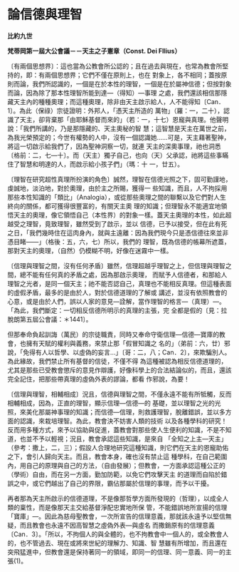 # 論信德與理智


**比約九世**

**梵蒂岡第一屆大公會議－－天主之子憲章（Const. Dei Fllius）**





〔有兩個思想界〕：這也當為公教會所公認的；且在過去與現在，也常為教會所堅持的，即：有兩個思想界；它們不僅在原則上，也在
對象上，各不相同；蓋按原則而論，我們所認識的，一個是在於本性的理智，一個是在於屬神信德；但按對象而論，因為除了那本性理智所能到達—（得知）—事理
之處，我們還該相信那隱藏天主內的種種奧理；而這種奧理，除非由天主啟示給人，人不能得知〔Can．1〕。為此（保祿）宗徒證明：外邦人，「憑天主所造的
萬物」（羅：一，二十），認識了天主，卻背棄那「由耶穌基督而來的」（若：一，十七）恩寵與真理。他聲明說：「我們所講的，乃是那隱藏的、天主奧秘的智
慧；這智慧是天主在萬世之前，為我光榮預定的；今世有權勢的人中，沒有一個認識她……可是，天主藉著聖神，將這一切啟示給我們了，因為聖神洞察一切，就連
天主的深奧事理，祂也洞悉〔格前：二，七—十〕。而（天主）獨子自己，也向（天）父承認，祂將這些事瞞住了智慧和明達的人，而啟示給小孩子們」（瑪：十
一，廿五）。

〔理智在研究超性真理所扮演的角色〕誠然，理智在信德光照之下，固可勤謹地，虔誠地，淡泊地，對於奧理，由於主之所賜，獲得一
些知識，而且，人不拘採用那些本性知識的「類比」（Analogia），或從那些奧理之間的聯繫以及它們對人生終向的關係，都可獲得很豐富的，有關天主奧
理的知識；但理智永不能適宜地領悟天主的奧理，像它領悟自己（本性界）的對象一樣。蓋天主奧理的本性，如此超越受之理智，竟致理智，雖然受到了啟示，並以
信德，已予以接受，但在此有死之日，「我們幾時住在這肉身內，就與主遠離：因為我們現今只是憑信德往來並非憑目睹——」（格後：五，六，七）所以，我們的
理智，既為信德的帳幕所遮蓋，那對天主的奧理，（自然）仍模糊不明，好像在迷霧中一樣。

〔信理與理智之間，沒有任何矛盾〕雖然，信理超越乎理智之上，但信理與理智之間，總不能有任何真的矛盾之處，因為那啟示奧理，
而賦予人信德者，和那給人理智之光者，是同一個天主；祂不能否認自己，真理也不能相反真理。但這種表面的虛假矛盾，最多的是由於人，對於信德道理的了解或
講述，並沒有依照教會的心意，或是由於人們，誤以人家的意見—詮解，當作理智的格言—（真理）—。「為此，我們斷定：一切相反信德所明示的真理的主張，完
全都是假的〔見：拉脫朗第五屆公會議：＊1441〕。

但那奉命負起訓誨（萬民）的宗徒職責，同時又奉命守衛信理—信德—寶庫的教會，也擁有天賦的權利與義務，來禁止那「假冒知識之
名的」（弟前：六，廿）邪說，「免得有人以哲學、以虛偽的妄言…」〔哥：二，八；Can．2〕，來欺騙別人。為此緣故，我們禁止所有基督的信徒，不僅不得
為這種被認為相反信德道理的，尤其是那些已受教會懲斥的意見作辯護，好像科學上的合法結論似的，而且，還該完全記住，把那些帶真理的虛偽外表的謬論，都看
作邪說，為要！

〔信理與理智，相輔相成〕況且，信德與理智之間，不僅永遠不能有所牴觸，反而相輔相成，因為，正直的理智，顯示信理—信德—的
基礎，並以理智之光的光照，來美化那屬神事理的知識；而信德—信理，則救護理智，脫離錯誤，並以多方面的認識，來栽培理智。為此，教會決不妨害人類的技術
以及各種學科的研究！反而用多種方式，來予以協助與促進，蓋教會對那些使人生便利的知識，不是不知道，也並不予以輕視；況且，教會承認這些知識，是來自
「全知之上主—天主」（參考：撒上，二，三）；假設人合理地研究這種知識，則它們在天主的恩寵助佑之下，會引人歸向天主。而且，教會本身，確也沒有禁止這
種學科，在自己範圍內，用自己的原理與自己的方法，（自由發展）；但教會，一方面承認這種公正的（學術）自由，而在另一方面，勤加防範，以免它們攻擊天主
的道理而自陷於錯誤之中，或它們越出了自己的界限，霸佔那屬於信理的事理，而予以干擾。

再者那為天主所啟示的信德道理，不是像那哲學方面所發現的（哲理），以成全人類的稟性，而是像那天主交給基督淨配忠實地所保
管，不能錯誤地所宣揚的信理「寶庫」—。因此為慈母聖教會，一次所宣告的信理意義，那就該永遠予以堅信無疑，而且教會也永遠不因高智慧之虛偽外表—與虛名
而撒銷原有的信理意義〔Can．3〕。「所以，不拘個人的與全體的，也不拘教會中一個人的，或全教會人的，也不管過去、現在或將來世紀的理解力、知識、智
慧雖有所增加，而且還在突飛猛進中，但教會還是保持著同一的領域，即同一的信理、同一意義、同一的主張(1)。

